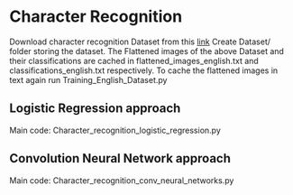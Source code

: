 # Character Recognition
Download character recognition Dataset from this [link](http://www.ee.surrey.ac.uk/CVSSP/demos/chars74k/EnglishHnd.tgz)
Create Dataset/ folder storing the dataset.
The Flattened images of the above Dataset and their classifications are cached in flattened_images_english.txt and classifications_english.txt respectively. To cache
the flattened images in text again run Training_English_Dataset.py 

## Logistic Regression approach
Main code: Character_recognition_logistic_regression.py
## Convolution Neural Network approach
Main code: Character_recognition_conv_neural_networks.py
